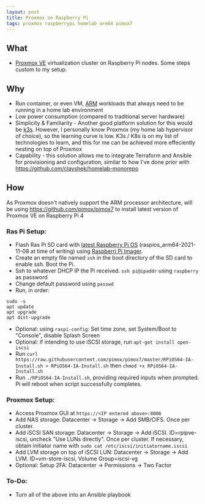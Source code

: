 ```yaml
---
layout: post
title: Proxmox on Raspberry Pi
tags: proxmox raspberrypi homelab arm64 pimox7
---
```


## **What**
* [Proxmox VE](https://www.proxmox.com/en/proxmox-ve) virtualization cluster on Raspberry Pi nodes. Some steps custom to my setup.

## **Why**
* Run container, or even VM, [ARM](https://en.wikipedia.org/wiki/ARM_architecture) workloads that always need to be running in a home lab environment
* Low power consumption (compared to traditional server hardware)
* Simplicity & Familiarity - Another good platform solution for this would be [k3s](https://k3s.io/). However, I personally know Proxmox (my home lab hypervisor of choice), so the learning curve is low. K3s / K8s is on my list of technologies to learn, and this for me can be achieved more effeciently nesting on top of Proxmox
* Capability - this solution allows me to integrate Terraform and Ansible for provisioning and configuration, similar to how I've done prior with https://github.com/clayshek/homelab-monorepo 

## **How**
As Proxmox doesn't natively support the ARM processor architecture, will be using https://github.com/pimox/pimox7 to install latest version of Proxmox VE on Raspberry Pi 4

### Ras Pi Setup:
* Flash Ras Pi SD card with [latest Raspberry Pi OS](https://downloads.raspberrypi.org/raspios_arm64/) (raspios_arm64-2021-11-08 at time of writing) using [Raspberri Pi Imager](https://www.raspberrypi.com/software/).
* Create an empty file named `ssh` in the boot directory of the SD card to enable ssh. Boot the Pi.
* Ssh to whatever DHCP IP the Pi received. `ssh pi@ipaddr` using `raspberry` as password
* Change default password using `passwd`
* Run, in order:
```
sudo -s
apt update
apt upgrade
apt dist-upgrade
```
* Optional: using `raspi-config`: Set time zone, set System/Boot to "Console", disable Splash Screen
* Optional: if intending to use iSCSI storage, run `apt-get install open-iscsi`
* Run `curl https://raw.githubusercontent.com/pimox/pimox7/master/RPiOS64-IA-Install.sh > RPiOS64-IA-Install.sh` then `chmod +x RPiOS64-IA-Install.sh`
* Run `./RPiOS64-IA-Install.sh`, providing required inputs when prompted. Pi will reboot when script successfully completes.

### Proxmox Setup:
* Access Proxmox GUI at `https://<IP entered above>:8006`
* Add NAS storage: Datacenter -> Storage -> Add SMB/CIFS. Once per cluster.
* Add iSCSI SAN storage: Datacenter -> Storage -> Add iSCSI. ID=rpipve-iscsi, uncheck "Use LUNs directly". Once per cluster. If necessary, obtain initiator name with `sudo cat /etc/iscsi/initiatorname.iscsi`
* Add LVM storage on top of iSCSI LUN: Datacenter -> Storage -> Add LVM. ID=vm-store-iscsi, Volume Group=iscsi-vg
* Optional: Setup 2FA: Datacenter -> Permissions -> Two Factor


### To-Do:
* Turn all of the above into an Ansible playbook

